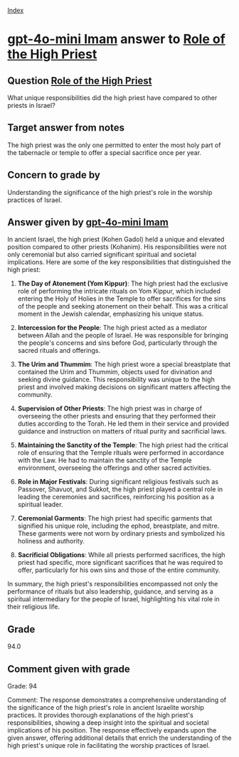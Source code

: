 
[Index](../../index.md)
# [gpt-4o-mini Imam](../../answering_models/gpt-4o-mini_Imam.md) answer to [Role of the High Priest](../../questions/Role_of_the_High_Priest.md)

## Question [Role of the High Priest](../../questions/Role_of_the_High_Priest.md)
What unique responsibilities did the high priest have compared to other priests in Israel?

## Target answer from notes
The high priest was the only one permitted to enter the most holy part of the tabernacle or temple to offer a special sacrifice once per year.

## Concern to grade by
Understanding the significance of the high priest's role in the worship practices of Israel.

## Answer given by [gpt-4o-mini Imam](../../answering_models/gpt-4o-mini_Imam.md)
In ancient Israel, the high priest (Kohen Gadol) held a unique and elevated position compared to other priests (Kohanim). His responsibilities were not only ceremonial but also carried significant spiritual and societal implications. Here are some of the key responsibilities that distinguished the high priest:

1. **The Day of Atonement (Yom Kippur)**: The high priest had the exclusive role of performing the intricate rituals on Yom Kippur, which included entering the Holy of Holies in the Temple to offer sacrifices for the sins of the people and seeking atonement on their behalf. This was a critical moment in the Jewish calendar, emphasizing his unique status.

2. **Intercession for the People**: The high priest acted as a mediator between Allah and the people of Israel. He was responsible for bringing the people's concerns and sins before God, particularly through the sacred rituals and offerings.

3. **The Urim and Thummim**: The high priest wore a special breastplate that contained the Urim and Thummim, objects used for divination and seeking divine guidance. This responsibility was unique to the high priest and involved making decisions on significant matters affecting the community.

4. **Supervision of Other Priests**: The high priest was in charge of overseeing the other priests and ensuring that they performed their duties according to the Torah. He led them in their service and provided guidance and instruction on matters of ritual purity and sacrificial laws.

5. **Maintaining the Sanctity of the Temple**: The high priest had the critical role of ensuring that the Temple rituals were performed in accordance with the Law. He had to maintain the sanctity of the Temple environment, overseeing the offerings and other sacred activities.

6. **Role in Major Festivals**: During significant religious festivals such as Passover, Shavuot, and Sukkot, the high priest played a central role in leading the ceremonies and sacrifices, reinforcing his position as a spiritual leader.

7. **Ceremonial Garments**: The high priest had specific garments that signified his unique role, including the ephod, breastplate, and mitre. These garments were not worn by ordinary priests and symbolized his holiness and authority.

8. **Sacrificial Obligations**: While all priests performed sacrifices, the high priest had specific, more significant sacrifices that he was required to offer, particularly for his own sins and those of the entire community.

In summary, the high priest's responsibilities encompassed not only the performance of rituals but also leadership, guidance, and serving as a spiritual intermediary for the people of Israel, highlighting his vital role in their religious life.

## Grade
94.0

## Comment given with grade
Grade: 94

Comment: The response demonstrates a comprehensive understanding of the significance of the high priest's role in ancient Israelite worship practices. It provides thorough explanations of the high priest's responsibilities, showing a deep insight into the spiritual and societal implications of his position. The response effectively expands upon the given answer, offering additional details that enrich the understanding of the high priest's unique role in facilitating the worship practices of Israel.
